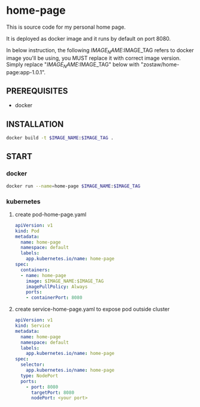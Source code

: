 # home-page

This is source code for my personal home page.

It is deployed as docker image and it runs by default on port 8080.

In below instruction, the following $IMAGE_NAME:$IMAGE_TAG refers to docker image you'll be using, you MUST replace it with correct image version.
Simply replace "$IMAGE_NAME:$IMAGE_TAG" below with "zostaw/home-page:app-1.0.1".

## PREREQUISITES

- docker

## INSTALLATION

```bash
docker build -t $IMAGE_NAME:$IMAGE_TAG .
```

## START

### docker

```bash
docker run --name=home-page $IMAGE_NAME:$IMAGE_TAG
```

### kubernetes

1. create pod-home-page.yaml

    ```yaml
    apiVersion: v1
    kind: Pod
    metadata:
      name: home-page
      namespace: default
      labels:
        app.kubernetes.io/name: home-page
    spec:
      containers:
      - name: home-page
        image: $IMAGE_NAME:$IMAGE_TAG
        imagePullPolicy: Always
        ports:
        - containerPort: 8080
    ```

2. create service-home-page.yaml to expose pod outside cluster

    ```yaml
    apiVersion: v1
    kind: Service
    metadata:
      name: home-page
      namespace: default
      labels:
        app.kubernetes.io/name: home-page
    spec:
      selector:
        app.kubernetes.io/name: home-page
      type: NodePort
      ports:
        - port: 8080
          targetPort: 8080
          nodePort: <your port>
    ```
